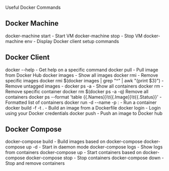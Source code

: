Useful Docker Commands

## Docker Machine ##

docker-machine start - Start VM
docker-machine stop - Stop VM
docker-machine env - Display Docker client setup commands

## Docker Client ##

docker <command> --help - Get help on a specific command
docker pull <Name of Image> - Pull image from Docker Hub
docker images - Show all images
docker rmi <ImageID> - Remove specific images
docker rmi $(docker images | grep "^<none>" | awk "{print $3}") - Remove untagged images -
docker ps -a - Show all containers
docker rm <ContainerID> -Remove specific container
docker rm $(docker ps -a -q) Remove all containers
docker ps --format 'table {{.Names}}\t{{.Image}}\t{{.Status}}' - Formatted list of containers
docker run -d --name <Container Name> -p <External Port>:<Container Port> <Your Image> - Run a container
docker build -f <Your Dockerfile> -t <Tag Name> . - Build an image from a Dockerfile
docker login - Login using your Docker credentials
docker push <Your Image Name> - Push an image to Docker hub

## Docker Compose ##

docker-compose build - Build images based on docker-compose
docker-compose up -d - Start in daemon mode
docker-compose logs - Show logs from containers
docker-compose up - Start containers based on docker-compose
docker-compose stop - Stop containers
docker-compose down - Stop and remove containers

